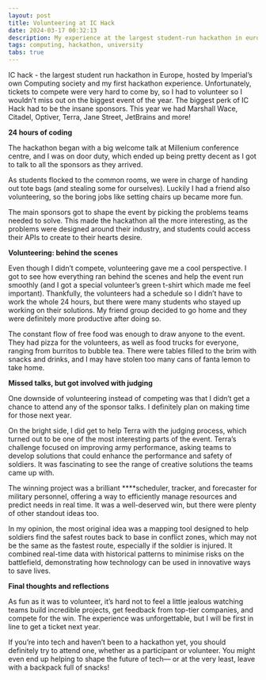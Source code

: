 ```yaml
---
layout: post
title: Volunteering at IC Hack
date: 2024-03-17 00:32:13
description: My experience at the largest student-run hackathon in europe
tags: computing, hackathon, university
tabs: true
---
```


IC hack - the largest student run hackathon in Europe, hosted by Imperial’s own Computing society and my first hackathon experience. Unfortunately, tickets to compete were very hard to come by, so I had to volunteer so I wouldn’t miss out on the biggest event of the year. The biggest perk of IC Hack had to be the insane sponsors. This year we had Marshall Wace, Citadel, Optiver, Terra, Jane Street, JetBrains and more!

**24 hours of coding**

The hackathon began with a big welcome talk at Millenium conference centre, and I was on door duty, which ended up being pretty decent as I got to talk to all the sponsors as they arrived. 

As students flocked to the common rooms, we were in charge of handing out tote bags (and stealing some for ourselves). Luckily I had a friend also volunteering, so the boring jobs like setting chairs up became more fun. 

The main sponsors got to shape the event by picking the problems teams needed to solve. This made the hackathon all the more interesting, as the problems were designed around their industry, and students could access their APIs to create to their hearts desire.

**Volunteering: behind the scenes**

Even though I didn’t compete, volunteering gave me a cool perspective. I got to see how everything ran behind the scenes and help the event run smoothly (and I got a special volunteer’s green t-shirt which made me feel important). Thankfully, the volunteers had a schedule so I didn’t have to work the whole 24 hours, but there were many students who stayed up working on their solutions. My friend group decided to go home and they were definitely more productive after doing so. 

The constant flow of free food was enough to draw anyone to the event. They had pizza for the volunteers, as well as food trucks for everyone, ranging from burritos to bubble tea. There were tables filled to the brim with snacks and drinks, and I may have stolen too many cans of fanta lemon to take home.

**Missed talks, but got involved with judging**

One downside of volunteering instead of competing was that I didn’t get a chance to attend any of the sponsor talks. I definitely plan on making time for those next year.

On the bright side, I did get to help Terra with the judging process, which turned out to be one of the most interesting parts of the event. Terra’s challenge focused on improving army performance, asking teams to develop solutions that could enhance the performance and safety of soldiers. It was fascinating to see the range of creative solutions the teams came up with.

The winning project was a brilliant ****scheduler, tracker, and forecaster for military personnel, offering a way to efficiently manage resources and predict needs in real time. It was a well-deserved win, but there were plenty of other standout ideas too.

In my opinion, the most original idea was a mapping tool designed to help soldiers find the safest routes back to base in conflict zones, which may not be the same as the fastest route, especially if the soldier is injured. It combined real-time data with historical patterns to minimise risks on the battlefield, demonstrating how technology can be used in innovative ways to save lives.

**Final thoughts and reflections**

As fun as it was to volunteer, it’s hard not to feel a little jealous watching teams build incredible projects, get feedback from top-tier companies, and compete for the win. The experience was unforgettable, but I will be first in line to get a ticket next year. 

If you’re into tech and haven’t been to a hackathon yet, you should definitely try to attend one, whether as a participant or volunteer. You might even end up helping to shape the future of tech— or at the very least, leave with a backpack full of snacks!

